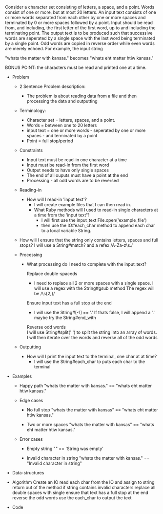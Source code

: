Consider a character set consisting of letters, a space, and a point. Words consist of one or more, but at most 20 letters.  An input text consists of one or more words separated from each other by one or more spaces and terminated by 0 or more spaces followed by a point.  Input should be read from, and including, the first letter of the first word, up to and including the terminating point.  The output text is to be produced such that successive words are seperated by a single space with the last word being terminated by a single point.  Odd words are copied in reverse order while even words are merely echoed.  For example, the input string 

"whats the matter with kansas." becomes "whats eht matter htiw kansas."

BONUS POINT: the characters must be read and printed one at a time.


- Problem
  - 2 Sentence Problem description:
    - The problem is about reading data from a file and then
      processing the data and outputting

  - Terminology:
    - Character set = letters, spaces, and a point.
    - Words = between one to 20 letters
    - input text = one or more words - seperated by one
      or more spaces - and terminated by a point
    - Point = full stop/period
  
  - Constraints
    - Input text must be read-in one character at a time
    - Input must be read-in from the first word
    - Output needs to have only single spaces
    - The end of all ouputs must have a point at the end
    - Processing - all odd words are to be reversed


  - Reading-in  
    - How will I read-in 'input text'?
      - I will create example files that I can then
        read in.
      - What Ruby methods will I used to read-in single characters
        at a time from the 'input text'?
        - I will first use the input_text File.open('example_file')
        - then use the IO#each_char method to append each char
          to a local variable String.

  - How will I ensure that the string only contains
    letters, spaces and full stops?
    I will use a String#match? and a refex
    /A-Za-z\s./

  - Processing 
    - What processing do I need to complete with the
      input_text?
      
      Replace double-spaceds
      - I need to replace all 2 or more spaces with a 
        single space.
        I will use a regex with the String#gsub method
        The regex will be /\s{2,}/

      Ensure input text has a full stop at the end
      - I will use the String#[-1] == '.'
        If thats false, I will append a '.' 
        maybe try the String#end_with   

      Reverse odd words  
      I will use String#split(' ') to split the string into an array
        of words.
        I will then iterate over the words and reverse all of the 
        odd words

  - Outputting
    - How will I print the input text to the terminal, one char at
      at time?
      - I will use the String#each_char to puts each char to the 
        terminal


- Examples
  - Happy path
    "whats the matter with kansas." == "whats eht matter htiw kansas."

  - Edge cases
    - No full stop
    "whats the matter with kansas" == "whats eht matter htiw kansas."
    
    - Two or more spaces
    "whats the     matter with kansas" == "whats eht matter htiw kansas."

  - Error cases
    - Empty string
    "" == 'String was empty'

    - Invalid character in string
    "whats the matter with kansas." == "Invalid character in string"

- Data-structures
- Algorithm
  Create an IO
  read each char from the IO and assign to string
  return out of the method if string contains invalid characters
  replace all double spaces with single
  ensure that text has a full stop at the end
  reverse the odd words
  use the each_char to output the text

- Code
